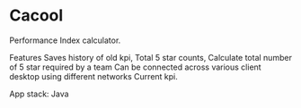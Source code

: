 # Cacool
Performance Index calculator.

Features
Saves history of old kpi, 
Total 5 star counts, 
Calculate total number of 5 star required by a team
Can be connected across various client desktop using different networks 
Current kpi. 


App stack: Java

